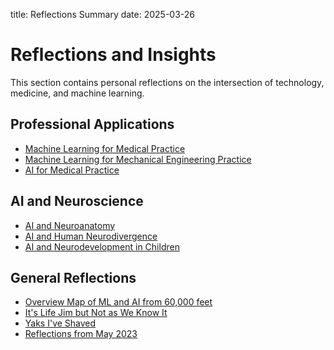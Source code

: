 title: Reflections Summary
date: 2025-03-26
# Reflections and Insights

This section contains personal reflections on the intersection of technology, medicine, and machine learning.

## Professional Applications

- [Machine Learning for Medical Practice](Machine%20Learning%20for%20Medical%20Practice.md)
- [Machine Learning for Mechanical Engineering Practice](Machine%20Learning%20for%20Mechanical%20engineering%20Practice.md)
- [AI for Medical Practice](AI%20for%20Medical%20practice.md)

## AI and Neuroscience

- [AI and Neuroanatomy](AI%20and%20Neuroanatomy.md)
- [AI and Human Neurodivergence](AI%20and%20human%20neurodivergence.md)
- [AI and Neurodevelopment in Children](<AI%20and%20neurodevelopment%20(in%20Children).md>)

## General Reflections

- [Overview Map of ML and AI from 60,000 feet](Overview%20Map%20of%20ML%20and%20AI%20from%2060,000%20feet.md)
- [It's Life Jim but Not as We Know It](it's%20life%20Jim%20but%20not%20as%20we%20know%20it.md)
- [Yaks I've Shaved](Yaks%20I've%20shaved.md)
- [Reflections from May 2023](reflections_1_may_2023.md)
